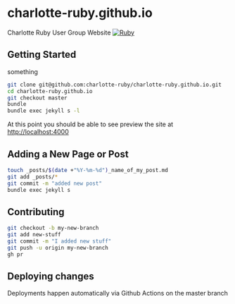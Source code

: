 # charlotte-ruby.github.io

Charlotte Ruby User Group Website
[![Ruby](https://github.com/charlotte-ruby/charlotte-ruby.github.io/actions/workflows/test.yml/badge.svg)](https://github.com/charlotte-ruby/charlotte-ruby.github.io/actions/workflows/test.yml)

## Getting Started

something

```sh
git clone git@github.com:charlotte-ruby/charlotte-ruby.github.io.git
cd charlotte-ruby.github.io
git checkout master
bundle
bundle exec jekyll s -l
```

At this point you should be able to see preview the site at
[http://localhost:4000](http://localhost:4000)

## Adding a New Page or Post

```sh
touch _posts/$(date +"%Y-%m-%d")_name_of_my_post.md
git add _posts/*
git commit -m "added new post"
bundle exec jekyll s
```

## Contributing

```sh
git checkout -b my-new-branch
git add new-stuff
git commit -m "I added new stuff"
git push -u origin my-new-branch
gh pr
```

## Deploying changes

Deployments happen automatically via Github Actions on the master branch
